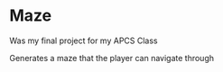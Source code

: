 # Maze
Was my final project for my APCS Class

Generates a maze that the player can navigate through
